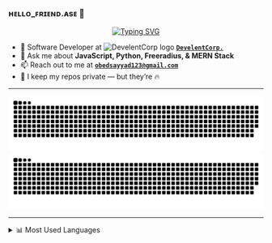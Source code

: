 ### ʜᴇʟʟᴏ_ꜰʀɪᴇɴᴅ.ᴀsᴇ 👋

<p align="center">
  <a href="https://git.io/typing-svg">
    <img src="https://readme-typing-svg.herokuapp.com?font=Fira+Code&duration=2500&pause=500&color=E8BD10&center=true&vCenter=true&random=false&width=435&lines=I'm+Obed+%F0%9F%91%8B;Full+Stack+Web+Developer+%F0%9F%A7%91%E2%80%8D%F0%9F%92%BB;UI%2FUX+Designer+%F0%9F%91%A8%E2%80%8D%F0%9F%8E%A8;" alt="Typing SVG" />
  </a>
</p>

- 🌱 Software Developer at <img height="5" width="5" src="https://avatars.githubusercontent.com/u/64545718?s=200&v=4" alt="DevelentCorp logo"> **[`DevelentCorp.`](https://www.develentcorp.com)**
- 💬 Ask me about **JavaScript, Python, Freeradius, & MERN Stack**
- 📫 Reach out to me at **[`obedsayyad123@gmail.com`](mailto:obedsayyad123@gmail.com)**
- 🔐 I keep my repos private — but they’re 🔥

---

![GitHub contribution grid snake (dark)](https://raw.githubusercontent.com/platane/platane/output/github-contribution-grid-snake-dark.svg#gh-dark-mode-only)
![GitHub contribution grid snake (light)](https://raw.githubusercontent.com/platane/platane/output/github-contribution-grid-snake.svg#gh-light-mode-only)

---

<details>
<summary>📊 Most Used Languages</summary>
<p>
  <img align="center" src="https://github-readme-stats.vercel.app/api/top-langs?username=obedsayyad&show_icons=true&theme=tokyonight&locale=en&layout=compact" alt="Top languages" />
</p>
</details>
